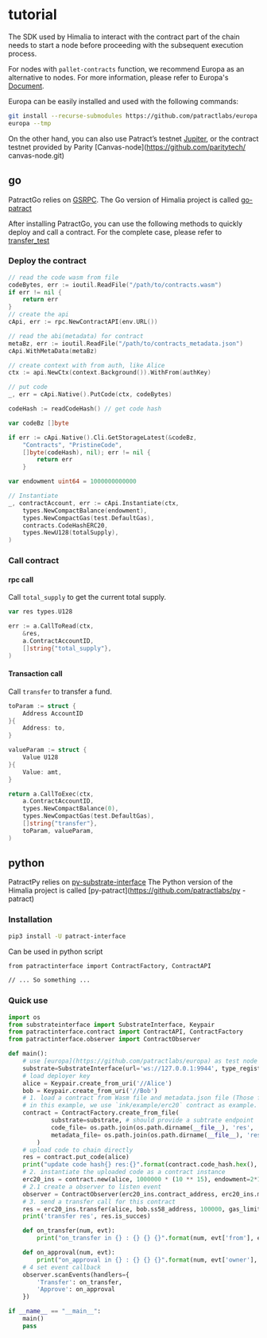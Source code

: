 # tutorial

The SDK used by Himalia to interact with the contract part of the chain needs to start a node before proceeding with the subsequent execution process.

For nodes with `pallet-contracts` function, we recommend Europa as an alternative to nodes. For more information, please refer to Europa's [Document](./europa/intro/overview.md).

Europa can be easily installed and used with the following commands:

```bash
git install --recurse-submodules https://github.com/patractlabs/europa.git --force --locked
europa --tmp
```

On the other hand, you can also use Patract’s testnet [Jupiter](https://github.com/patractlabs/jupiter), or the contract testnet provided by Parity [Canvas-node](https://github.com/paritytech/ canvas-node.git)

## go

PatractGo relies on [GSRPC](https://github.com/centrifuge/go-substrate-rpc-client). The Go version of Himalia project is called [go-patract](https://github.com/patractlabs/go-patract)

After installing PatractGo, you can use the following methods to quickly deploy and call a contract. For the complete case, please refer to [transfer_test](https://github.com/patractlabs/go-patract/blob/master/contracts/erc20/transfer_test.go)

### Deploy the contract

```go
// read the code wasm from file
codeBytes, err := ioutil.ReadFile("/path/to/contracts.wasm")
if err != nil {
    return err
}
// create the api
cApi, err := rpc.NewContractAPI(env.URL())

// read the abi(metadata) for contract
metaBz, err := ioutil.ReadFile("/path/to/contracts_metadata.json")
cApi.WithMetaData(metaBz)

// create context with from auth, like Alice
ctx := api.NewCtx(context.Background()).WithFrom(authKey)

// put code
_, err = cApi.Native().PutCode(ctx, codeBytes)

codeHash := readCodeHash() // get code hash

var codeBz []byte

if err := cApi.Native().Cli.GetStorageLatest(&codeBz,
    "Contracts", "PristineCode",
    []byte(codeHash), nil); err != nil {
        return err
    }

var endowment uint64 = 1000000000000

// Instantiate
_, contractAccount, err := cApi.Instantiate(ctx,
    types.NewCompactBalance(endowment),
    types.NewCompactGas(test.DefaultGas),
    contracts.CodeHashERC20,
    types.NewU128(totalSupply),
)
```

### Call contract
#### rpc call

Call `total_supply` to get the current total supply.

```go
var res types.U128

err := a.CallToRead(ctx,
    &res,
    a.ContractAccountID,
    []string{"total_supply"},
)
```

#### Transaction call

Call `transfer` to transfer a fund.

```go
toParam := struct {
    Address AccountID
}{
    Address: to,
}

valueParam := struct {
    Value U128
}{
    Value: amt,
}

return a.CallToExec(ctx,
    a.ContractAccountID,
    types.NewCompactBalance(0),
    types.NewCompactGas(test.DefaultGas),
    []string{"transfer"},
    toParam, valueParam,
)
```

## python

PatractPy relies on [py-substrate-interface](https://github.com/polkascan/py-substrate-interface) The Python version of the Himalia project is called [py-patract](https://github.com/patractlabs/py -patract)

### Installation

```bash
pip3 install -U patract-interface
```

Can be used in python script

```bash
from patractinterface import ContractFactory, ContractAPI

// ... So something ...
```

### Quick use
```python
import os
from substrateinterface import SubstrateInterface, Keypair
from patractinterface.contract import ContractAPI, ContractFactory
from patractinterface.observer import ContractObserver

def main():
    # use [europa](https://github.com/patractlabs/europa) as test node endpoint, notice `type_registry` should set correctly.
    substrate=SubstrateInterface(url='ws://127.0.0.1:9944', type_registry_preset="default", type_registry={'types': {'LookupSource': 'MultiAddress'}})
    # load deployer key
    alice = Keypair.create_from_uri('//Alice')
    bob = Keypair.create_from_uri('//Bob')
    # 1. load a contract from Wasm file and metadata.json file (Those files is complied by [ink!](https://github.com/paritytech/ink))
    # in this example, we use `ink/example/erc20` contract as example.
    contract = ContractFactory.create_from_file(
            substrate=substrate, # should provide a subtrate endpoint
            code_file= os.path.join(os.path.dirname(__file__), 'res', 'erc20.wasm'),
            metadata_file= os.path.join(os.path.dirname(__file__), 'res', 'erc20.json')
        )
    # upload code to chain directly
    res = contract.put_code(alice)
    print("update code hash{} res:{}".format(contract.code_hash.hex(), res.is_succes))
    # 2. instantiate the uploaded code as a contract instance
    erc20_ins = contract.new(alice, 1000000 * (10 ** 15), endowment=2*10**10, gas_limit=20000000000, deployment_salt="0x12")
    # 2.1 create a observer to listen event
    observer = ContractObserver(erc20_ins.contract_address, erc20_ins.metadata, substrate)
    # 3. send a transfer call for this contract
    res = erc20_ins.transfer(alice, bob.ss58_address, 100000, gas_limit=20000000000)
    print('transfer res', res.is_succes)

    def on_transfer(num, evt):
        print("on_transfer in {} : {} {} {}".format(num, evt['from'], evt['to'], evt['value']))

    def on_approval(num, evt):
        print("on_approval in {} : {} {} {}".format(num, evt['owner'], evt['spender'], evt['value']))
    # 4 set event callback 
    observer.scanEvents(handlers={
        'Transfer': on_transfer,
        'Approve': on_approval
    })

if __name__ == "__main__":
    main()
    pass
```
